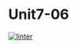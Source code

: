 # Unit7-06
 [![linter](https://github.com/Nathan-Karafotias/Unit7-06/workflows/linter/badge.svg)](https://github.com/marketplace/actions/super-linter)
